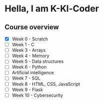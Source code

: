 # Hella, I am K-Kl-Coder

## Course overview

- [x] Week 0 - Scratch
- [ ] Week 1 - C
- [ ] Week 3 - Arrays
- [ ] Week 4 - Memory
- [ ] Week 5 - Data structures
- [ ] Week 6 - Python
- [ ] Artificial intelligence
- [ ] Week 7 - SQL
- [ ] Week 8 - HTML, CSS, JavaScript
- [ ] Week 9 - Flask
- [ ] Week 10 - Cybersecurity
